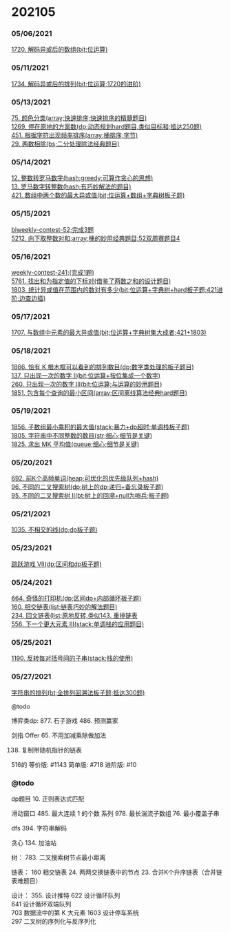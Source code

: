 # 202105

### 05/06/2021
[1720. 解码异或后的数组(bit;位运算)](../../java/org/rongjoker/bit/DecodeXoredArray1720.java)<br>

### 05/11/2021
[1734. 解码异或后的排列(bit;位运算;1720的进阶)](../../java/org/rongjoker/bit/DecodeXoredPermutation1734.java)<br>

### 05/13/2021
[75. 颜色分类(array;快速排序;快速排序的精髓题目)](../../java/org/rongjoker/array/SortColors75.java)<br>
[1269. 停在原地的方案数(dp;动态规划hard题目,类似目标和;抵达250题)](../../java/org/rongjoker/dp/target/NumberOfWaysToStayInTheSamePlaceAfterSomeSteps1267.java)<br>
[451. 根据字符出现频率排序(array;桶排序;字节)](../../java/org/rongjoker/array/SortCharactersByFrequency451.java)<br>
[29. 两数相除(bs;二分处理除法经典题目)](../../java/org/rongjoker/binarysearch/DivideTwoIntegers29.java)<br>

### 05/14/2021
[12. 整数转罗马数字(hash;greedy;可算作贪心的思想)](../../java/org/rongjoker/array/IntegerToRoman12.java)<br>
[13. 罗马数字转整数(hash;有巧妙解法的题目)](../../java/org/rongjoker/array/RomanToInteger13.java)<br>
[421. 数组中两个数的最大异或值(bit;位运算+数组+字典树板子题)](../../java/org/rongjoker/bit/MaximumXorInAnArray421.java)<br>

### 05/15/2021
[biweekly-contest-52;完成3题](../../java/org/rongjoker/contest/biweekly52)<br>
[5212. 向下取整数对和;array;桶的妙用经典题目;52双周赛题目4](../../java/org/rongjoker/contest/biweekly52/Test4.java)<br>


### 05/16/2021
[weekly-contest-241;(完成1题)](../../java/org/rongjoker/contest/week241)<br>
[5761. 找出和为指定值的下标对(借鉴了两数之和的设计题目)](../../java/org/rongjoker/contest/week241/FindSumPairs.java)<br>
[1803. 统计异或值在范围内的数对有多少(bit;位运算+字典树+hard板子题;421进阶;边查边插)](../../java/org/rongjoker/bit/CountPairsWithXorInARange1803.java)<br>


### 05/17/2021
[1707. 与数组中元素的最大异或值(bit;位运算+字典树集大成者;421+1803)](../../java/org/rongjoker/bit/MaximumXorWithAnElementFromArray1707.java)<br>

### 05/18/2021
[1866. 恰有 K 根木棍可以看到的排列数目(dp;数字类处理的板子题目)](../../java/org/rongjoker/dp/target/RearrangeSticks1866.java)<br>
[137. 只出现一次的数字 II(bit;位运算+按位集成一个数字)](../../java/org/rongjoker/bit/SingleNumber137.java)<br>
[260. 只出现一次的数字 III(bit;位运算;与运算的妙用题目)](../../java/org/rongjoker/bit/SingleNumber260.java)<br>
[1851. 包含每个查询的最小区间(array;区间离线算法经典hard题目)](../../java/org/rongjoker/array/MinimumIntervalToIncludeEachQuery1851.java)<br>


### 05/19/2021
[1856. 子数组最小乘积的最大值(stack;暴力+dp超时;单调栈板子题)](../../java/org/rongjoker/stack/MaximumSubarrayMinProduct1856.java)<br>
[1805. 字符串中不同整数的数目(str;细心;细节是关键)](../../java/org/rongjoker/str/NumDifferentIntegers1805.java)<br>
[1825. 求出 MK 平均值(queue;细心;细节是关键)](../../java/org/rongjoker/contest/week236/MKAverage.java)<br>


### 05/20/2021
[692. 前K个高频单词(heap;可优化的优先级队列+hash)](../../java/org/rongjoker/stack/TopKFrequent692.java)<br>
[96. 不同的二叉搜索树(dp;树上的dp;递归+备忘录板子题)](../../java/org/rongjoker/dp/tree/UniqueBinarySearchTrees96.java)<br>
[95. 不同的二叉搜索树 II(bt;树上的回溯+null为哨兵;板子题)](../../java/org/rongjoker/backtrack/UniqueBinarySearchTrees95.java)<br>

### 05/21/2021
[1035. 不相交的线(dp;dp板子题)](../../java/org/rongjoker/dp/target/UncrossedLines1035.java)<br>


### 05/23/2021
[跳跃游戏 VII(dp;区间和dp板子题)](../../java/org/rongjoker/dp/target/JumpGame7.java)<br>

### 05/24/2021
[664. 奇怪的打印机(dp;区间dp+内部循环板子题)](../../java/org/rongjoker/dp/interval/StrangePrinter664.java)<br>
[160. 相交链表(list;链表巧妙的解法题目)](../../java/org/rongjoker/list/IntersectionOfTwoLinkedLists160.java)<br>
[234. 回文链表(list;原地反转,类似143. 重排链表](../../java/org/rongjoker/list/PalindromeLinkedList234.java)<br>
[556. 下一个更大元素 III(stack;单调栈的应用题目)](../../java/org/rongjoker/stack/NextGreaterElement556.java)<br>


### 05/25/2021
[1190. 反转每对括号间的子串(stack;栈的使用)](../../java/org/rongjoker/stack/ReverseParentheses1190.java)<br>


### 05/27/2021
[字符串的排列(bt;全排列回溯法板子题;抵达300题)](../../java/org/rongjoker/backtrack/Permutation38.java)<br>

@todo


博弈类dp:
877. 石子游戏
486. 预测赢家

剑指 Offer 65. 不用加减乘除做加法


138. 复制带随机指针的链表

516的
等价版: #1143
简单版: #718
进阶版: #10



### @todo

dp题目
10. 正则表达式匹配


滑动窗口
485. 最大连续 1 的个数 系列
978. 最长湍流子数组
76. 最小覆盖子串




dfs
394. 字符串解码



贪心
134. 加油站

树：
783. 二叉搜索树节点最小距离

链表：
     160
     相交链表
     24. 两两交换链表中的节点
    23. 合并K个升序链表（合并链表难题目）

设计：
355. 设计推特
     622
     设计循环队列  
     641
     设计循环双端队列  
     703
     数据流中的第 K 大元素
     1603
     设计停车系统  
     297
     二叉树的序列化与反序列化  









